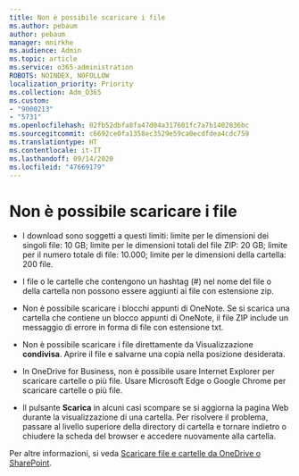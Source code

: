 ```yaml
---
title: Non è possibile scaricare i file
ms.author: pebaum
author: pebaum
manager: mnirkhe
ms.audience: Admin
ms.topic: article
ms.service: o365-administration
ROBOTS: NOINDEX, NOFOLLOW
localization_priority: Priority
ms.collection: Adm_O365
ms.custom:
- "9000213"
- "5731"
ms.openlocfilehash: 02fb52dbfa8fa47d04a317601fc7a7b1402836bc
ms.sourcegitcommit: c6692ce0fa1358ec3529e59ca0ecdfdea4cdc759
ms.translationtype: HT
ms.contentlocale: it-IT
ms.lasthandoff: 09/14/2020
ms.locfileid: "47669179"
---
```

# <a name="unable-to-download-files"></a>Non è possibile scaricare i file

- I download sono soggetti a questi limiti: limite per le dimensioni dei singoli file: 10 GB; limite per le dimensioni totali del file ZIP: 20 GB; limite per il numero totale di file: 10.000; limite per le dimensioni della cartella: 200 file.
- I file o le cartelle che contengono un hashtag (#) nel nome del file o della cartella non possono essere aggiunti ai file con estensione zip.  
    
- Non è possibile scaricare i blocchi appunti di OneNote. Se si scarica una cartella che contiene un blocco appunti di OneNote, il file ZIP include un messaggio di errore in forma di file con estensione txt.  
    
- Non è possibile scaricare i file direttamente da Visualizzazione **condivisa**. Aprire il file e salvarne una copia nella posizione desiderata.  
    
- In OneDrive for Business, non è possibile usare Internet Explorer per scaricare cartelle o più file. Usare Microsoft Edge o Google Chrome per scaricare cartelle o più file.  
    
- Il pulsante **Scarica** in alcuni casi scompare se si aggiorna la pagina Web durante la visualizzazione di una cartella. Per risolvere il problema, passare al livello superiore della directory di cartella e tornare indietro o chiudere la scheda del browser e accedere nuovamente alla cartella.  
    
Per altre informazioni, si veda [Scaricare file e cartelle da OneDrive o SharePoint](https://support.office.com/article/download-files-and-folders-from-onedrive-or-sharepoint-5c7397b7-19c7-4893-84fe-d02e8fa5df05).